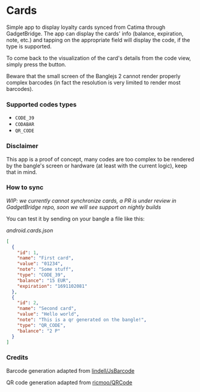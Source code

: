 # Cards

Simple app to display loyalty cards synced from Catima through GadgetBridge.
The app can display the cards' info (balance, expiration, note, etc.) and tapping on the appropriate field will display the code, if the type is supported.

To come back to the visualization of the card's details from the code view, simply press the button.

Beware that the small screen of the Banglejs 2 cannot render properly complex barcodes (in fact the resolution is very limited to render most barcodes).

### Supported codes types

* `CODE_39`
* `CODABAR`
* `QR_CODE`

### Disclaimer

This app is a proof of concept, many codes are too complex to be rendered by the bangle's screen or hardware (at least with the current logic), keep that in mind.

### How to sync

_WIP: we currently cannot synchronize cards, a PR is under review in GadgetBridge repo, soon we will see support on nightly builds_

You can test it by sending on your bangle a file like this:

_android.cards.json_

```json
[
  {
    "id": 1,
    "name": "First card",
    "value": "01234",
    "note": "Some stuff",
    "type": "CODE_39",
    "balance": "15 EUR",
    "expiration": "1691102081"
  },
  {
    "id": 2,
    "name": "Second card",
    "value": "Hello world",
    "note": "This is a qr generated on the bangle!",
    "type": "QR_CODE",
    "balance": "2 P"
  }
]
```

### Credits

Barcode generation adapted from [lindell/JsBarcode](https://github.com/lindell/JsBarcode)

QR code generation adapted from [ricmoo/QRCode](https://github.com/ricmoo/QRCode)
